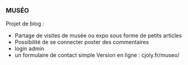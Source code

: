 ### MUSÉO

Projet de blog :
- Partage de visites de musée ou expo sous forme de petits articles
- Possibilité de se connecter poster des commentaires
- login admin
- un formulaire de contact simple
Version en ligne : cjoly.fr/museo/
